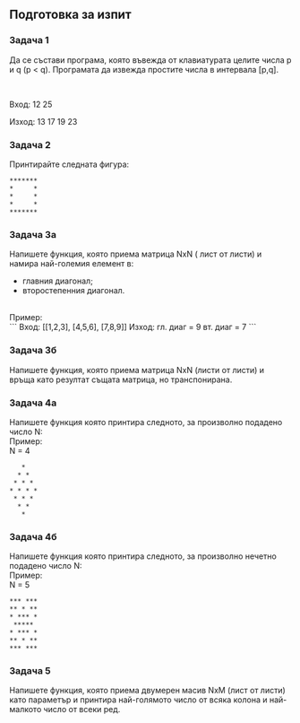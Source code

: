 ## Подготовка за изпит

### Задача 1
Да се състави програма, която въвежда от клавиатурата целите числа p и q (p < q). 
Програмата да извежда простите числа в интервала [p,q].

<br>

Вход: 12 25
<br>

Изход: 13 17 19 23

### Задача 2
Принтирайте следната фигура:
```
*******
*     *
*     *
*     *
*******
```

### Задача 3a
Напишете функция, която приема матрица NxN ( лист от листи) и намира най-големия елемент в:
 - главния диагонал;
 - второстепенния диагонал.
<br>
Пример:
<br>
```
Вход:
[[1,2,3],
[4,5,6],
[7,8,9]]
Изход:
гл. диаг = 9
вт. диаг = 7
```

### Задача 3б
Напишете функция, която приема матрица NxN (листи от листи) и връща като резултат същата матрица, но транспонирана.

### Задача 4а
Напишете функция която принтира следното, за произволно подадено число N:
<br>
Пример:
<br>
N = 4
<br>
```
   *
  * *
 * * *
* * * *
 * * *
  * *
   *
```

### Задача 4б
Напишете функция която принтира следното, за произволно нечетно подадено число N:
<br>
Пример:
<br>
N = 5
<br>
```
*** ***
** * **
* *** * 
 *****
* *** *
** * **
*** ***
```

### Задача 5
Напишете функция, която приема двумерен масив NxM (лист от листи) като параметър и принтира най-голямото число от всяка колона и най-малкото число от всеки ред.

